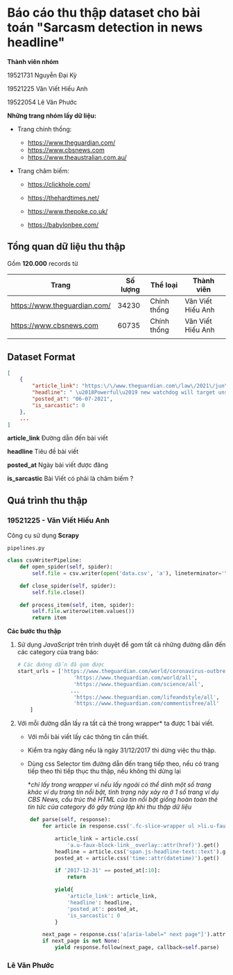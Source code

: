 # Báo cáo thu thập dataset cho bài toán "Sarcasm detection in news headline"

**Thành viên nhóm**

19521731 Nguyễn Đại Kỳ

19521225 Văn Viết Hiếu Anh

19522054 Lê Văn Phước 



**Những trang nhóm lấy dữ liệu:**

- Trang chính thống: 
  - https://www.theguardian.com/ 
  - https://www.cbsnews.com 
  - https://www.theaustralian.com.au/ 

- Trang châm biếm: 
  - https://clickhole.com/ 
  - https://thehardtimes.net/ 

  - https://www.thepoke.co.uk/ 
  - https://babylonbee.com/

## Tổng quan dữ liệu thu thập

Gồm **120.000** records từ

| Trang                        | Số lượng | Thể loại    | Thành viên        |
| ---------------------------- | -------- | ----------- | ----------------- |
| https://www.theguardian.com/ | 34230    | Chính thống | Văn Viết Hiếu Anh |
| https://www.cbsnews.com      | 60735    | Chính thống | Văn Viết Hiếu Anh |
|                              |          |             |                   |



## Dataset Format

```json
[
    {
        "article_link": "https:\/\/www.theguardian.com\/law\/2021\/jun\/08\/powerful-new-watchdog-will-target-unscrupulous-employers-says-no-10",
        "headline": " \u2018Powerful\u2019 new watchdog will target unscrupulous employers, says No 10",
        "posted_at": "06-07-2021",
        "is_sarcastic": 0
    },
    ...
]
```

**article_link** Đường dẫn đến bài viết

**headline** Tiêu đề bài viết

**posted_at** Ngày bài viết được đăng

**is_sarcastic** Bài Viết có phải là châm biếm ?



## Quá trình thu thập

### 19521225 - Văn Viết Hiếu Anh

Công cụ sử dụng **Scrapy**

`pipelines.py` 

```python
class csvWriterPipeline:
    def open_spider(self, spider):
        self.file = csv.writer(open('data.csv', 'a'), lineterminator='\n')

    def close_spider(self, spider):
        self.file.close()

    def process_item(self, item, spider):
        self.file.writerow(item.values())
        return item
```



**Các bước thu thập**

1. Sử dụng *JavaScript* trên trình duyệt để gom tất cả những đường dẫn đến các category của trang báo:

   ```python
   # Các đường dẫn đã gom được
   start_urls = ['https://www.theguardian.com/world/coronavirus-outbreak/all',
                     'https://www.theguardian.com/world/all',
                     'https://www.theguardian.com/science/all',
   					...
                     'https://www.theguardian.com/lifeandstyle/all',
                     'https://www.theguardian.com/commentisfree/all'
       ]
   ```

   

2. Với mỗi đường dẫn lấy ra tất cả thẻ trong wrapper* ta được 1 bài viết.

   - Với mỗi bài viết lấy các thông tin cần thiết. 

   - Kiểm tra ngày đăng nếu là ngày 31/12/2017 thì dừng việc thu thập.

   - Dùng css Selector tìm đường dẫn đến trang tiếp theo, nếu có trang tiếp theo thì tiếp thục thu thập, nếu không thì dừng lại

     **chỉ lấy trong wrapper vì nếu lấy ngoài có thể dính một số trang khác ví dụ trang tin nổi bật, tình trạng này xảy ra ở 1 số trang ví dụ CBS News, cấu trúc thẻ HTML của tin nổi bật giống hoàn toàn thẻ tin tức của category đó gây trùng lặp khi thu thập dữ liệu*

   ```python
       def parse(self, response):
           for article in response.css('.fc-slice-wrapper ul >li.u-faux-block-link'):
   
               article_link = article.css(
                   'a.u-faux-block-link__overlay::attr(href)').get()
               headline = article.css('span.js-headline-text::text').get()
               posted_at = article.css('time::attr(datetime)').get()
   
               if '2017-12-31' == posted_at[:10]:
                   return
   
               yield{
                   'article_link': article_link,
                   'headline': headline,
                   'posted_at': posted_at,
                   'is_sarcastic': 0
               }
   
           next_page = response.css('a[aria-label=" next page"]').attrib['href']
           if next_page is not None:
               yield response.follow(next_page, callback=self.parse)
   ```

### Lê Văn Phước
